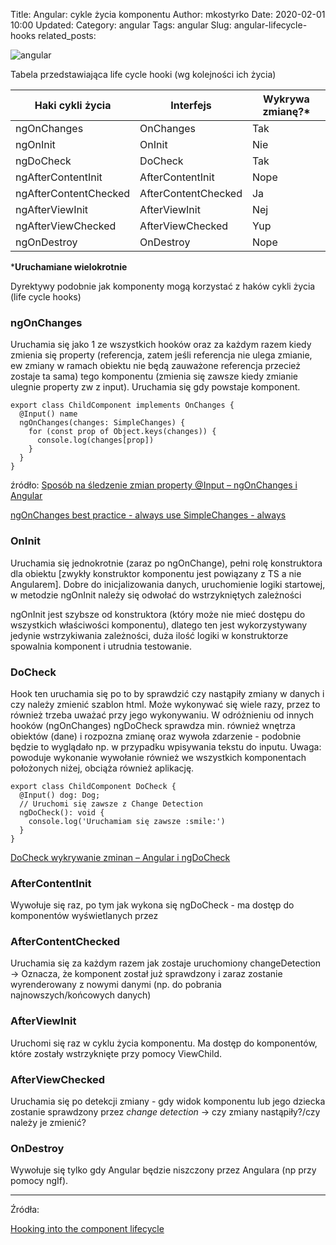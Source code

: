Title: Angular: cykle życia komponentu
Author: mkostyrko
Date: 2020-02-01 10:00
Updated:
Category: angular
Tags: angular
Slug: angular-lifecycle-hooks
related_posts: 

![angular](https://wpblog.semaphoreci.com/wp-content/uploads/2019/01/Testing-Components-in-Angular-2-with-Jasmine-776x320.png)

Tabela przedstawiająca life cycle hooki (wg kolejności ich życia)

|Haki cykli życia|Interfejs|Wykrywa zmianę?*|
|---|---|---|
|ngOnChanges|OnChanges|Tak|
|ngOnInit|OnInit|Nie|
|ngDoCheck|DoCheck|Tak|
|ngAfterContentInit|AfterContentInit|Nope|
|ngAfterContentChecked|AfterContentChecked|Ja|
|ngAfterViewInit|AfterViewInit|Nej|
|ngAfterViewChecked|AfterViewChecked|Yup|
|ngOnDestroy|OnDestroy|Nope|

***Uruchamiane wielokrotnie**

Dyrektywy podobnie jak komponenty mogą korzystać z haków cykli życia (life cycle hooks)


### ngOnChanges

Uruchamia się jako 1 ze wszystkich hooków oraz za każdym razem kiedy zmienia się property (referencja, zatem jeśli referencja nie ulega zmianie, ew zmiany w ramach obiektu nie będą zauważone  referencja przecież zostaje ta sama) tego komponentu (zmienia się zawsze kiedy zmianie ulegnie property zw z input). Uruchamia się gdy powstaje komponent.

    export class ChildComponent implements OnChanges {
      @Input() name
      ngOnChanges(changes: SimpleChanges) {
        for (const prop of Object.keys(changes)) {
          console.log(changes[prop])
        }
      }
    }

źródło: [Sposób na śledzenie zmian property @Input – ngOnChanges i Angular](https://zacznijprogramowac.net/angular/ngonchanges-w-angularze-sposob-na-sledzenie-zmian-property/)

[ngOnChanges best practice - always use SimpleChanges - always](https://dev.to/nickraphael/ngonchanges-best-practice-always-use-simplechanges-always-1feg)

### OnInit

Uruchamia się jednokrotnie (zaraz po ngOnChange), pełni rolę konstruktora dla obiektu [zwykły konstruktor komponentu jest powiązany z TS a nie Angularem]. Dobre do inicjalizowania danych, uruchomienie logiki startowej, w metodzie ngOnInit należy się odwołać do wstrzykniętych zależności

ngOnInit jest szybsze od konstruktora (który może nie mieć dostępu do wszystkich właściwości komponentu), dlatego ten jest wykorzystywany jedynie wstrzykiwania zależności, duża ilość logiki w konstruktorze spowalnia komponent i utrudnia testowanie.


### DoCheck

Hook ten uruchamia się po to by sprawdzić czy nastąpiły zmiany w danych i czy należy zmienić szablon html. Może wykonywać się wiele razy, przez to również trzeba uważać przy jego wykonywaniu. W odróżnieniu od innych hooków (ngOnChanges) ngDoCheck sprawdza min. również wnętrza obiektów (dane) i rozpozna zmianę oraz wywoła zdarzenie - podobnie będzie to wyglądało np. w przypadku wpisywania tekstu do inputu. Uwaga: powoduje wykonanie wywołanie również we wszystkich komponentach położonych niżej, obciąża również aplikację.

    export class ChildComponent DoCheck {
      @Input() dog: Dog;
      // Uruchomi się zawsze z Change Detection
      ngDoCheck(): void {
        console.log('Uruchamiam się zawsze :smile:')
      }
    }

[DoCheck wykrywanie zminan – Angular i ngDoCheck](https://zacznijprogramowac.net/angular/docheck-wykrywanie-zminan-angular-ngdocheck/)

### AfterContentInit

Wywołuje się raz, po tym jak wykona się ngDoCheck - ma dostęp do komponentów wyświetlanych przez <ng-content></ng-content>

### AfterContentChecked

Uruchamia się za każdym razem jak zostaje uruchomiony changeDetection -> Oznacza, że komponent został już sprawdzony i zaraz zostanie wyrenderowany z nowymi danymi (np. do pobrania najnowszych/końcowych danych)

### AfterViewInit

Uruchomi się raz w cyklu życia komponentu. Ma dostęp do komponentów, które zostały wstrzyknięte przy pomocy ViewChild.

### AfterViewChecked

Uruchamia się po detekcji zmiany - gdy widok komponentu lub jego dziecka zostanie sprawdzony przez *change detection* -> czy zmiany nastąpiły?/czy należy je zmienić?

### OnDestroy

Wywołuje się tylko gdy Angular będzie niszczony przez Angulara (np przy pomocy ngIf).

---

Źródła:

[Hooking into the component lifecycle](https://angular.io/guide/lifecycle-hooks)


